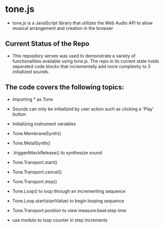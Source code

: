 # tone.js

- tone.js is a JavaScript library that utilizes the Web Audio API to allow musical arrangement and creation in the browser

## Current Status of the Repo

- This repository serves was used to demonstrate a variety of functionalities available using tone.js. The repo in its current state holds separated code blocks that incrementally add more complexity to 3 initialized sounds.

## The code covers the following topics:

- Importing * as Tone

- Sounds can only be initialized by user action such as clicking a 'Play' button

- Initializing instrument variables

- Tone.MembraneSynth()

- Tone.MetalSynth()

- .triggerAttackRelease() to synthesize sound

- Tone.Transport.start()

- Tone.Transport.cancel()

- Tone.Transport.stop()

- Tone.Loop() to loop through an incrementing sequence

- Tone.Loop.start(startValue) to begin looping sequence

- Tone.Transport.position to view measure:beat:step time

- use modulo to loop counter in step increments